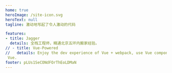 ```yaml
---
home: true
heroImage: /site-icon.svg
heroText: null
tagline: 激动地写起了令人激动的代码

features:
- title: Jagger
  details: 全栈工程师，精通北京五环内搬家经验。
// - title: Vue-Powered
//   details: Enjoy the dev experience of Vue + webpack, use Vue components in markdown, and develop custom themes with
 Vue.
footer: pLUs1SeCONdFOrThEoLDMaN
---
```

